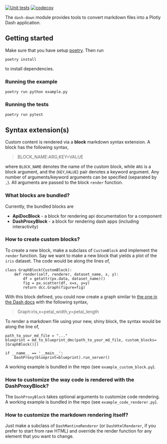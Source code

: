 [![Unit tests](https://github.com/emilhe/dash-down/actions/workflows/python-test.yml/badge.svg)](https://github.com/emilhe/dash-down/actions/workflows/python-test.yml)
[![codecov](https://codecov.io/gh/emilhe/dash-down/branch/main/graph/badge.svg?token=kZXx2N1QGY)](https://codecov.io/gh/emilhe/dash-down)

The `dash-down` module provides tools to convert markdown files into a Plotly Dash application.

## Getting started

Make sure that you have setup [poetry](https://python-poetry.org/). Then run

    poetry install

to install dependencies.

### Running the example

    poetry run python example.py

### Running the tests

    poetry run pytest

## Syntax extension(s)

Custom content is rendered via a **block** markdown syntax extension. A block has the following syntax,

> BLOCK_NAME:ARG,KEY=VALUE

where `BLOCK_NAME` denotes the name of the custom block, while `ARG` is a block argument, and the (`KEY`,`VALUE`) pair denotes a keyword argument. Any number of arguments/keyword arguments can be specified (separated by `,`). All arguments are passed to the block `render` function.

### What blocks are bundled?

Currently, the bundled blocks are

* **ApiDocBlock** - a block for rendering api documentation for a component
* **DashProxyBlock** - a block for rendering dash apps (including interactivity)

### How to create custom blocks?

To create a new block, make a subclass of `CustomBlock` and implement the `render` function. Say we want to make a new block that yields a plot of the `iris` dataset. The code would be along the lines of,

```
class GraphBlock(CustomBlock):
    def render(self, renderer, dataset_name, x, y):
        df = getattr(px.data, dataset_name)()
        fig = px.scatter(df, x=x, y=y)
        return dcc.Graph(figure=fig)
```

With this block defined, you could now create a graph similar to [the one in the Dash docs](https://dash.plotly.com/dash-core-components/graph) with the following syntax,

> Graph:iris,x=petal_width,y=petal_length

To render a markdown file using your new, shiny block, the syntax would be along the line of,

```
path_to_your_md_file = "..."
blueprint = md_to_blueprint_dmc(path_to_your_md_file, custom_blocks=[GraphBlock()])

if __name__ == '__main__':
    DashProxy(blueprint=blueprint).run_server()
```

A working example is bundled in the repo (see `example_custom_block.py`).

### How to customize the way code is rendered with the DashProxyBlock?

The `DashProxyBlock` takes optional arguments to customize code rendering. A working example is bundled in the repo (see `example_code_renderer.py`).

### How to customize the markdown rendering itself?

Just make a subclass of `DashMantineRenderer` (or `DashHtmlRenderer`, if you prefer to start from raw HTML) and override the render function for any element that you want to change.